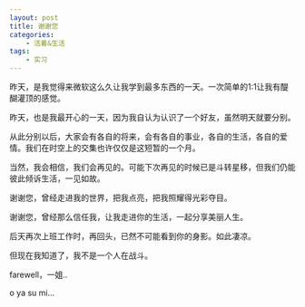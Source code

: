 ```yaml
---
layout: post
title: 谢谢您
categories:
    - 活着&生活
tags:
    - 实习
---
```


昨天，是我觉得来微软这么久让我学到最多东西的一天。一次简单的1:1让我有醍醐灌顶的感觉。

昨天，也是我最开心的一天，因为我自认为认识了一个好友，虽然明天就要分别。

从此分别以后，大家会有各自的将来，会有各自的事业，各自的生活，各自的爱情。我们在时空上的交集也许仅仅是这短暂的一个月。

当然，我会相信，我们会再见的。可能下次再见的时候已是斗转星移，但我们仍能彼此倾诉生活，一见如故。

谢谢您，曾经走进我的世界，把我点亮，把我照耀得光彩夺目。

谢谢您，曾经那么信任我，让我走进你的生活，一起分享美丽人生。

后天再次上班工作时，再回头，已然不可能看到你的身影。如此凄凉。

但现在我知道了，我不是一个人在战斗。

farewell，一姐..

o ya su mi...
